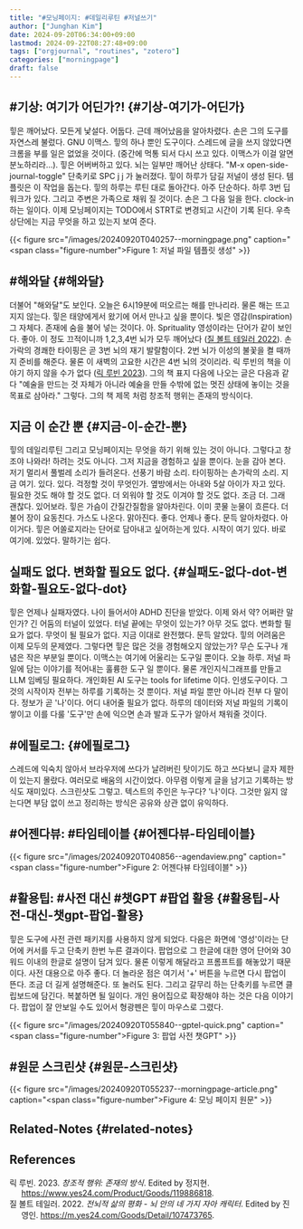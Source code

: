 ```yaml
---
title: "#모닝페이지: #데일리루틴 #저널쓰기"
author: ["Junghan Kim"]
date: 2024-09-20T06:34:00+09:00
lastmod: 2024-09-22T08:27:48+09:00
tags: ["orgjournal", "routines", "zotero"]
categories: ["morningpage"]
draft: false
---
```


<!--more-->


## #기상: 여기가 어딘가?! {#기상-여기가-어딘가}

힣은 깨어났다. 모든게 낯설다. 어둡다. 근데 깨어났음을 알아차렸다. 손은 그의 도구를 자연스레 불렀다. GNU 이맥스. 힣의 하나 뿐인 도구이다. 스레드에 글을 쓰지 않았다면 크롬을 부를 일은 없었을 것이다. (중간에 먹통 되서 다시 쓰고 있다. 이맥스가 이걸 알면 분노하리라...). 힣은 어버버하고 있다. 뇌는 일부만 깨어난 상태다. "M-x open-side-journal-toggle" 단축키로 SPC j j 가 눌러졌다. 힣이 하루가 담길 저널이 생성 된다. 템플릿은 이 작업을 돕는다. 힣의 하루는 루틴 대로 돌아간다. 아주 단순하다. 하루 3번 딥워크가 있다. 그리고 주변은 가족으로 채워 질 것이다. 손은 그 다음 일을 한다. clock-in 하는 일이다. 이제 모닝페이지는 TODO에서 STRT로 변경되고 시간이 기록 된다. 우측 상단에는 지금 무엇을 하고 있는지 보여 준다.

{{< figure src="/images/20240920T040257--morningpage.png" caption="<span class=\"figure-number\">Figure 1: </span>저널 파일 템플릿 생성" >}}


## #해와달 {#해와달}

더불어 "해와달"도 보인다. 오늘은 6시19분에 떠오르는 해를 만나리라. 물론 해는 뜨고 지지 않는다. 힣은 태양에게서 왔기에 어서 만나고 싶을 뿐이다. 빛은 영감(Inspiration) 그 자체다. 존재에 숨을 불어 넣는 것이다. 아. Sprituality 영성이라는 단어가 같이 보인다. 좋아. 이 정도 끄적이니까 1,2,3,4번 뇌가 모두 깨어났다 (<a href="#citeproc_bib_item_2">질 볼트 테일러 2022</a>). 손가락의 경쾌한 타이핑은 곧 3번 뇌의 재기 발랄함이다. 2번 뇌가 이성의 불꽃을 켤 때까지 준비를 해준다. 물론 이 새벽의 고요한 시간은 4번 뇌의 것이리라. 릭 루빈의 책을 이야기 하지 않을 수가 없다 (<a href="#citeproc_bib_item_1">릭 루빈 2023</a>). 그의 책 표지 다음에 나오는 글은 다음과 같다 "예술을 만드는 것 자체가 아니라 예술을 만들 수밖에 없는 멋진 상태에 놓이는 것을 목표로 삼아라." 그렇다. 그의 책 제목 처럼 창조적 행위는 존재의 방식이다.


## 지금 이 순간 뿐 {#지금-이-순간-뿐}

힣의 데일리루틴 그리고 모닝페이지는 무엇을 하기 위해 있는 것이 아니다. 그렇다고 창조야 나와라! 하려는 것도 아니다. 그저 지금을 경험하고 싶을 뿐이다. 눈을 감아 본다. 저기 멀리서 풀벌레 소리가 들려온다. 선풍기 바람 소리. 타이핑하는 손가락의 소리. 지금 여기. 있다. 있다. 걱정할 것이 무엇인가. 옆방에서는 아내와 5살 아이가 자고 있다. 필요한 것도 해야 할 것도 없다. 더 외워야 할 것도 이겨야 할 것도 없다. 조금 더. 그래 괜찮다. 있어보라. 힣은 가슴이 간질간질함을 알아차린다. 이미 콧물 눈물이 흐른다. 더불어 장이 요동친다. 가스도 나온다. 맑아진다. 좋다. 언제나 좋다. 문득 알아차렸다. 아 이거다. 힣은 어쏠로지라는 단어로 담아내고 싶어하는게 있다. 시작이 여기 있다. 바로 여기에. 있었다. 말하기는 쉽다.


## 실패도 없다. 변화할 필요도 없다. {#실패도-없다-dot-변화할-필요도-없다-dot}

힣은 언제나 실패자였다. 나이 들어서야 ADHD 진단을 받았다. 이제 와서 약? 어쩌란 말인가? 긴 어둠의 터널이 있었다. 터널 끝에는 무엇이 있는가? 아무 것도 없다. 변화할 필요가 없다. 무엇이 될 필요가 없다. 지금 이대로 완전했다. 문득 알았다. 힣의 어려움은 이제 모두의 문제였다. 그렇다면 힣은 많은 것을 경험해오지 않았는가? 무슨 도구나 개념은 작은 부분일 뿐이다. 이맥스는 여기에 어울리는 도구일 뿐이다. 오늘 하루. 저널 파일에 담는 이야기를 적어내는 훌륭한 도구 일 뿐이다. 물론 개인지식그래프를 만들고 LLM 임베딩 필요하다. 개인화된 AI 도구는 tools for lifetime 이다. 인생도구이다. 그것의 시작이자 전부는 하루를 기록하는 것 뿐이다. 저널 파일 뿐만 아니라 전부 다 말이다. 정보가 곧 '나'이다. 어디 내어줄 필요가 없다. 하루의 데이터와 저널 파일의 기록이 쌓이고 이를 다룰 '도구'만 손에 익으면 손과 발과 도구가 알아서 채워줄 것이다.


## #에필로그: {#에필로그}

스레드에 익숙치 않아서 브라우저에 쓰다가 날려버린 탓이기도 하고 쓰다보니 글자 제한이 있는지 몰랐다. 여러모로 배움의 시간이었다. 아무렴 이렇게 글을 남기고 기록하는 방식도 재미있다. 스크린샷도 그렇고. 텍스트의 주인은 누구다? '나'이다. 그것만 잃지 않는다면 부담 없이 쓰고 정리하는 방식은 공유와 상관 없이 유익하다.


## #어젠다뷰: #타임테이블 {#어젠다뷰-타임테이블}

{{< figure src="/images/20240920T040856--agendaview.png" caption="<span class=\"figure-number\">Figure 2: </span>어젠다뷰 타임테이블" >}}


## #활용팁: #사전 대신 #챗GPT #팝업 활용 {#활용팁-사전-대신-챗gpt-팝업-활용}

힣은 도구에 사전 관련 패키지를 사용하지 않게 되었다. 다음은 화면에 '영성'이라는 단어에 커서를 두고 단축키 한번 누른 결과이다. 팝업으로 그 한글에 대한 영어 단어와 30 워드 이내의 한글로 설명이 담겨 있다. 물론 이렇게 해달라고 프롬프트를 해놓았기 때문이다. 사전 대용으로 아주 좋다. 더 놀라운 점은 여기서 '+' 버튼을 누르면 다시 팝업이 뜬다. 조금 더 길게 설명해준다. 또 눌러도 된다. 그리고 갈무리 하는 단축키를 누르면 클립보드에 담긴다. 복붙하면 될 일이다. 개인 용어집으로 확장해야 하는 것은 다음 이야기다. 팝업이 잘 안보일 수도 있어서 형광펜은 힣이 마우스로 그렸다.

{{< figure src="/images/20240920T055840--gptel-quick.png" caption="<span class=\"figure-number\">Figure 3: </span>팝업 사전 챗GPT" >}}


## #원문 스크린샷 {#원문-스크린샷}

{{< figure src="/images/20240920T055237--morningpage-article.png" caption="<span class=\"figure-number\">Figure 4: </span>모닝 페이지 원문" >}}


## Related-Notes {#related-notes}

## References

<style>.csl-entry{text-indent: -1.5em; margin-left: 1.5em;}</style><div class="csl-bib-body">
  <div class="csl-entry"><a id="citeproc_bib_item_1"></a>릭 루빈. 2023. <i>창조적 행위: 존재의 방식</i>. Edited by 정지현. <a href="https://www.yes24.com/Product/Goods/119886818">https://www.yes24.com/Product/Goods/119886818</a>.</div>
  <div class="csl-entry"><a id="citeproc_bib_item_2"></a>질 볼트 테일러. 2022. <i>전뇌적 삶의 평화 - 뇌 안의 네 가지 자아 캐릭터</i>. Edited by 진영인. <a href="https://m.yes24.com/Goods/Detail/107473765">https://m.yes24.com/Goods/Detail/107473765</a>.</div>
</div>
